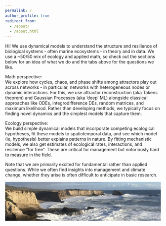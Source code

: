 ```yaml
---
permalink: /
author_profile: true
redirect_from: 
  - /about/
  - /about.html
---
```

Hi! We use dynamical models to understand the structure and resilience of biological systems - often marine ecosystems - in theory and in data. We use a ~50/50 mix of ecology and applied math, so check out the sections below for an idea of what we do and the tabs above for the questions we like.
<!-- We’re a new lab in a (quite quantitative) Biology department, and right next to the Math and Computer Science departments at UMD College Park. -->

Math perspective: \
We explore how cycles, chaos, and phase shifts among attractors play out across networks - in particular, networks with heterogeneous nodes or dynamic interactions. For this, we use attractor reconstruction (aka Takens theorem) and Gaussian Processes (aka ‘deep’ ML) alongside classical approaches like ODEs, integrodifference DEs, random matrices, and maximum likelihood. Rather than developing methods, we typically focus on finding novel dynamics and the simplest models that capture them.


Ecology perspective: \
We build simple dynamical models that incorporate competing ecological hypotheses, fit these models to spatiotemporal data, and see which model (ie, hypothesis) better explains patterns in nature. By fitting mechanistic models, we also get estimates of ecological rates, interactions, and resilience “for free”. These are critical for management but notoriously hard to measure in the field. 

Note that we are primarily excited for fundamental rather than applied questions. While we often find insights into management and climate change, whether they arise is often difficult to anticipate in basic research.


![](/files/7D289825-13D6-4A05-AB4D-4A48BDA6C7C4_1_201_a.jpeg)
